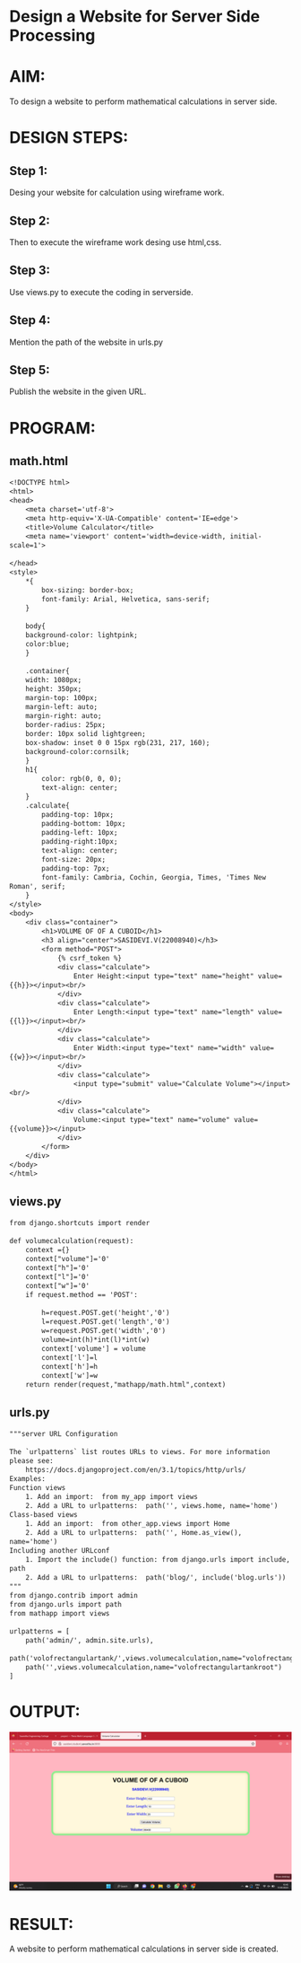 # Design a Website for Server Side Processing

# AIM:

To design a website to perform mathematical calculations in server side.

# DESIGN STEPS:

## Step 1:
Desing your website for calculation using wireframe work.

## Step 2:
Then to execute the wireframe work desing use html,css.

## Step 3:
Use views.py to execute the coding in serverside.

## Step 4:
Mention the path of the website in urls.py

## Step 5:
Publish the website in the given URL.


# PROGRAM:

## math.html
```
<!DOCTYPE html>
<html>
<head>
    <meta charset='utf-8'>
    <meta http-equiv='X-UA-Compatible' content='IE=edge'>
    <title>Volume Calculator</title>
    <meta name='viewport' content='width=device-width, initial-scale=1'>
    
</head>
<style>
    *{
        box-sizing: border-box;
        font-family: Arial, Helvetica, sans-serif;
    }

    body{
    background-color: lightpink;
    color:blue;
    }

    .container{
    width: 1080px;
    height: 350px;
    margin-top: 100px;
    margin-left: auto;
    margin-right: auto;
    border-radius: 25px;
    border: 10px solid lightgreen;
    box-shadow: inset 0 0 15px rgb(231, 217, 160);
    background-color:cornsilk;
    }
    h1{
        color: rgb(0, 0, 0);
        text-align: center;
    }
    .calculate{
        padding-top: 10px;
        padding-bottom: 10px;
        padding-left: 10px;
        padding-right:10px;
        text-align: center;
        font-size: 20px;
        padding-top: 7px;
        font-family: Cambria, Cochin, Georgia, Times, 'Times New Roman', serif;
    }
</style>
<body>
    <div class="container">
        <h1>VOLUME OF OF A CUBOID</h1>
        <h3 align="center">SASIDEVI.V(22008940)</h3>
        <form method="POST">
            {% csrf_token %}
            <div class="calculate"> 
                Enter Height:<input type="text" name="height" value={{h}}></input><br/>
            </div>
            <div class="calculate">
                Enter Length:<input type="text" name="length" value={{l}}></input><br/>
            </div>
            <div class="calculate">
                Enter Width:<input type="text" name="width" value={{w}}></input><br/>
            </div>
            <div class="calculate">
                <input type="submit" value="Calculate Volume"></input><br/>
            </div>
            <div class="calculate">
                Volume:<input type="text" name="volume" value={{volume}}></input>
            </div>
        </form>
    </div>
</body>
</html>
```

## views.py
```
from django.shortcuts import render

def volumecalculation(request):
    context ={}
    context["volume"]='0'
    context["h"]='0'
    context["l"]='0'
    context["w"]='0'
    if request.method == 'POST':
        
        h=request.POST.get('height','0')
        l=request.POST.get('length','0')
        w=request.POST.get('width','0')
        volume=int(h)*int(l)*int(w)
        context['volume'] = volume
        context['l']=l
        context['h']=h
        context['w']=w
    return render(request,"mathapp/math.html",context)
```
## urls.py

```
"""server URL Configuration

The `urlpatterns` list routes URLs to views. For more information please see:
    https://docs.djangoproject.com/en/3.1/topics/http/urls/
Examples:
Function views
    1. Add an import:  from my_app import views
    2. Add a URL to urlpatterns:  path('', views.home, name='home')
Class-based views
    1. Add an import:  from other_app.views import Home
    2. Add a URL to urlpatterns:  path('', Home.as_view(), name='home')
Including another URLconf
    1. Import the include() function: from django.urls import include, path
    2. Add a URL to urlpatterns:  path('blog/', include('blog.urls'))
"""
from django.contrib import admin
from django.urls import path
from mathapp import views

urlpatterns = [
    path('admin/', admin.site.urls),
    path('volofrectangulartank/',views.volumecalculation,name="volofrectangulartank"),
    path('',views.volumecalculation,name="volofrectangulartankroot")
]
```

# OUTPUT:
![](/outputserver.png)

# RESULT:
A website to perform mathematical calculations in server side is created.
